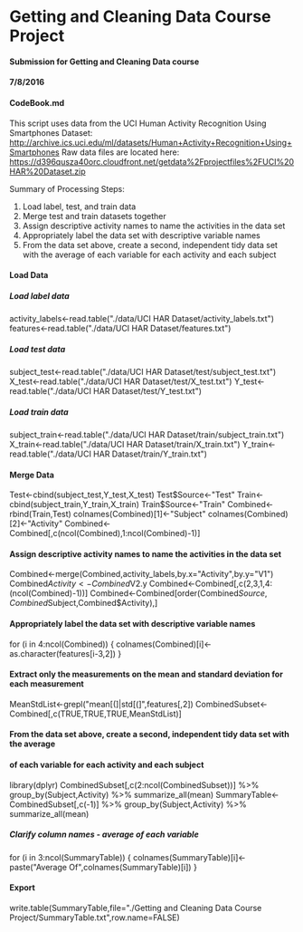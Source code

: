 # Getting and Cleaning Data Course Project
#### Submission for Getting and Cleaning Data course
#### 7/8/2016
#### CodeBook.md

This script uses data from the UCI Human Activity Recognition Using Smartphones Dataset:
http://archive.ics.uci.edu/ml/datasets/Human+Activity+Recognition+Using+Smartphones
Raw data files are located here:
https://d396qusza40orc.cloudfront.net/getdata%2Fprojectfiles%2FUCI%20HAR%20Dataset.zip

Summary of Processing Steps:
1. Load label, test, and train data
2. Merge test and train datasets together
3. Assign descriptive activity names to name the activities in the data set
4. Appropriately label the data set with descriptive variable names
5. From the data set above, create a second, independent tidy data set with the average
   of each variable for each activity and each subject

#### Load Data
##### Load label data
activity_labels<-read.table("./data/UCI HAR Dataset/activity_labels.txt")
features<-read.table("./data/UCI HAR Dataset/features.txt")
##### Load test data
subject_test<-read.table("./data/UCI HAR Dataset/test/subject_test.txt")
X_test<-read.table("./data/UCI HAR Dataset/test/X_test.txt")
Y_test<-read.table("./data/UCI HAR Dataset/test/Y_test.txt")
##### Load train data
subject_train<-read.table("./data/UCI HAR Dataset/train/subject_train.txt")
X_train<-read.table("./data/UCI HAR Dataset/train/X_train.txt")
Y_train<-read.table("./data/UCI HAR Dataset/train/Y_train.txt")

#### Merge Data
Test<-cbind(subject_test,Y_test,X_test)
Test$Source<-"Test"
Train<-cbind(subject_train,Y_train,X_train)
Train$Source<-"Train"
Combined<-rbind(Train,Test)
colnames(Combined)[1]<-"Subject"
colnames(Combined)[2]<-"Activity"
Combined<-Combined[,c(ncol(Combined),1:ncol(Combined)-1)]

#### Assign descriptive activity names to name the activities in the data set
Combined<-merge(Combined,activity_labels,by.x="Activity",by.y="V1")
Combined$Activity<-Combined$V2.y
Combined<-Combined[,c(2,3,1,4:(ncol(Combined)-1))]
Combined<-Combined[order(Combined$Source,Combined$Subject,Combined$Activity),]

#### Appropriately label the data set with descriptive variable names
for (i in 4:ncol(Combined)) {
    colnames(Combined)[i]<-as.character(features[i-3,2])
}

#### Extract only the measurements on the mean and standard deviation for each measurement
MeanStdList<-grepl("mean[(]|std[(]",features[,2])
CombinedSubset<-Combined[,c(TRUE,TRUE,TRUE,MeanStdList)]

#### From the data set above, create a second, independent tidy data set with the average
#### of each variable for each activity and each subject
library(dplyr)
CombinedSubset[,c(2:ncol(CombinedSubset))] %>% group_by(Subject,Activity) %>% summarize_all(mean)
SummaryTable<-CombinedSubset[,c(-1)] %>% group_by(Subject,Activity) %>% summarize_all(mean)
##### Clarify column names - average of each variable
for (i in 3:ncol(SummaryTable)) {
    colnames(SummaryTable)[i]<-paste("Average Of",colnames(SummaryTable)[i])
}

#### Export
write.table(SummaryTable,file="./Getting and Cleaning Data Course Project/SummaryTable.txt",row.name=FALSE)
